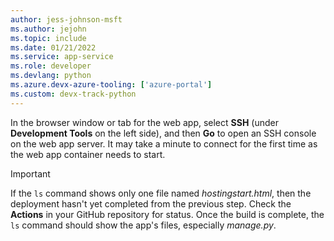 ```yaml
---
author: jess-johnson-msft
ms.author: jejohn
ms.topic: include
ms.date: 01/21/2022
ms.service: app-service
ms.role: developer
ms.devlang: python
ms.azure.devx-azure-tooling: ['azure-portal']
ms.custom: devx-track-python
---
```


In the browser window or tab for the web app, select **SSH** (under **Development Tools** on the left side), and then **Go** to open an SSH console on the web app server. It may take a minute to connect for the first time as the web app container needs to start.

> [!IMPORTANT]
> If the `ls` command shows only one file named *hostingstart.html*, then the deployment hasn't yet completed from the previous step. Check the **Actions** in your GitHub repository for status. Once the build is complete, the `ls` command should show the app's files, especially *manage.py*.

